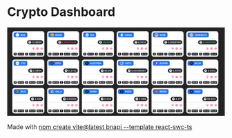 # Crypto Dashboard

<img src="./snapshots/home.jpg" />


Made with [npm create vite@latest bnapi --template react-swc-ts](https://github.com/vitejs/vite/tree/main/packages/create-vite)
